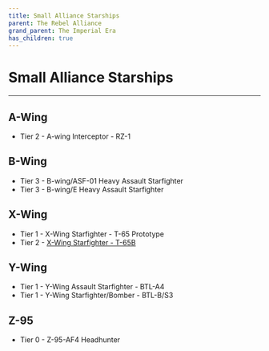 ```yaml
---
title: Small Alliance Starships
parent: The Rebel Alliance
grand_parent: The Imperial Era
has_children: true
---
```


# Small Alliance Starships

---

## A-Wing
- Tier 2 - A-wing Interceptor - RZ-1
## B-Wing
- Tier 3 - B-wing/ASF-01 Heavy Assault Starfighter
- Tier 3 - B-wing/E Heavy Assault Starfighter
## X-Wing
- Tier 1 - X-Wing Starfighter - T-65 Prototype
- Tier 2 - [X-Wing Starfighter - T-65B](https://drakeryzer.github.io/DrakeSW5E/Starships/Shipyard/Imperial%20Era/The%20Rebel%20Alliance/Small/Index.html#t-65b-x-wing-starfighter)
## Y-Wing
- Tier 1 - Y-Wing Assault Starfighter - BTL-A4	
- Tier 1 - Y-Wing Starfighter/Bomber - BTL-B/S3	
## Z-95
- Tier 0 - Z-95-AF4 Headhunter	